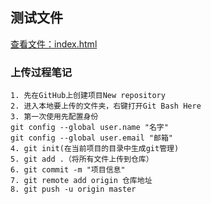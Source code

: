 ## 测试文件
[查看文件：index.html](https://zengjiena.github.io/Test-CSS3-Page/)
### 上传过程笔记
``` 注释
1. 先在GitHub上创建项目New repository
2. 进入本地要上传的文件夹，右键打开Git Bash Here
3. 第一次使用先配置身份
git config --global user.name "名字"
git config --global user.email "邮箱"
4. git init(在当前项目的目录中生成git管理)
5. git add .（将所有文件上传到仓库）
6. git commit -m "项目信息" 
7. git remote add origin 仓库地址
8. git push -u origin master


